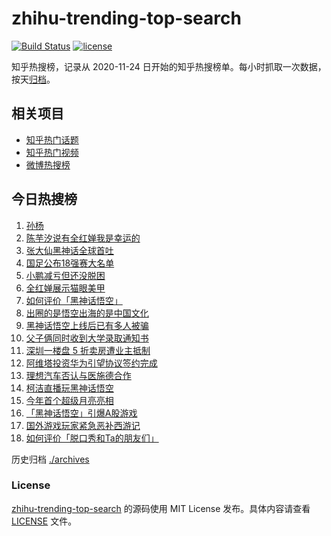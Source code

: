 # zhihu-trending-top-search

[![Build Status](https://github.com/justjavac/zhihu-trending-top-search/workflows/ci/badge.svg?branch=main)](https://github.com/justjavac/zhihu-trending-top-search/actions)
[![license](https://img.shields.io/github/license/justjavac/zhihu-trending-top-search)](https://github.com/justjavac/zhihu-trending-top-search/blob/main/LICENSE)

知乎热搜榜，记录从 2020-11-24 日开始的知乎热搜榜单。每小时抓取一次数据，按天[归档](./archives)。

## 相关项目

- [知乎热门话题](https://github.com/justjavac/zhihu-trending-hot-questions)
- [知乎热门视频](https://github.com/justjavac/zhihu-trending-hot-video)
- [微博热搜榜](https://github.com/justjavac/weibo-trending-hot-search)

## 今日热搜榜

<!-- BEGIN -->
<!-- 最后更新时间 Mon Aug 26 2024 18:10:17 GMT+0800 (China Standard Time) -->

1. [孙杨](https://www.zhihu.com/search?q=%E5%AD%99%E6%9D%A8)
1. [陈芋汐说有全红婵我是幸运的](https://www.zhihu.com/search?q=%E9%99%88%E8%8A%8B%E6%B1%90%E8%AF%B4%E6%9C%89%E5%85%A8%E7%BA%A2%E5%A9%B5%E6%88%91%E6%98%AF%E5%B9%B8%E8%BF%90%E7%9A%84)
1. [张大仙黑神话全球首吐](https://www.zhihu.com/search?q=%E5%BC%A0%E5%A4%A7%E4%BB%99%E9%BB%91%E7%A5%9E%E8%AF%9D%E5%85%A8%E7%90%83%E9%A6%96%E5%90%90)
1. [国足公布18强赛大名单](https://www.zhihu.com/search?q=%E5%9B%BD%E8%B6%B3%E5%85%AC%E5%B8%8318%E5%BC%BA%E8%B5%9B%E5%A4%A7%E5%90%8D%E5%8D%95)
1. [小鹏减亏但还没脱困](https://www.zhihu.com/search?q=%E5%B0%8F%E9%B9%8F%E5%87%8F%E4%BA%8F%E4%BD%86%E8%BF%98%E6%B2%A1%E8%84%B1%E5%9B%B0)
1. [全红婵展示猫眼美甲](https://www.zhihu.com/search?q=%E5%85%A8%E7%BA%A2%E5%A9%B5%E5%B1%95%E7%A4%BA%E7%8C%AB%E7%9C%BC%E7%BE%8E%E7%94%B2)
1. [如何评价「黑神话悟空」](https://www.zhihu.com/search?q=%E5%A6%82%E4%BD%95%E8%AF%84%E4%BB%B7%E3%80%8C%E9%BB%91%E7%A5%9E%E8%AF%9D%E6%82%9F%E7%A9%BA%E3%80%8D)
1. [出圈的是悟空出海的是中国文化](https://www.zhihu.com/search?q=%E5%87%BA%E5%9C%88%E7%9A%84%E6%98%AF%E6%82%9F%E7%A9%BA%E5%87%BA%E6%B5%B7%E7%9A%84%E6%98%AF%E4%B8%AD%E5%9B%BD%E6%96%87%E5%8C%96)
1. [黑神话悟空上线后已有多人被骗](https://www.zhihu.com/search?q=%E9%BB%91%E7%A5%9E%E8%AF%9D%E6%82%9F%E7%A9%BA%E4%B8%8A%E7%BA%BF%E5%90%8E%E5%B7%B2%E6%9C%89%E5%A4%9A%E4%BA%BA%E8%A2%AB%E9%AA%97)
1. [父子俩同时收到大学录取通知书](https://www.zhihu.com/search?q=%E7%88%B6%E5%AD%90%E4%BF%A9%E5%90%8C%E6%97%B6%E6%94%B6%E5%88%B0%E5%A4%A7%E5%AD%A6%E5%BD%95%E5%8F%96%E9%80%9A%E7%9F%A5%E4%B9%A6)
1. [深圳一楼盘 5 折卖房遭业主抵制](https://www.zhihu.com/search?q=%E6%B7%B1%E5%9C%B3%E4%B8%80%E6%A5%BC%E7%9B%98%205%20%E6%8A%98%E5%8D%96%E6%88%BF%E9%81%AD%E4%B8%9A%E4%B8%BB%E6%8A%B5%E5%88%B6)
1. [阿维塔投资华为引望协议签约完成](https://www.zhihu.com/search?q=%E9%98%BF%E7%BB%B4%E5%A1%94%E6%8A%95%E8%B5%84%E5%8D%8E%E4%B8%BA%E5%BC%95%E6%9C%9B%E5%8D%8F%E8%AE%AE%E7%AD%BE%E7%BA%A6%E5%AE%8C%E6%88%90)
1. [理想汽车否认与医施德合作](https://www.zhihu.com/search?q=%E7%90%86%E6%83%B3%E6%B1%BD%E8%BD%A6%E5%90%A6%E8%AE%A4%E4%B8%8E%E5%8C%BB%E6%96%BD%E5%BE%B7%E5%90%88%E4%BD%9C)
1. [柯洁直播玩黑神话悟空](https://www.zhihu.com/search?q=%E6%9F%AF%E6%B4%81%E7%9B%B4%E6%92%AD%E7%8E%A9%E9%BB%91%E7%A5%9E%E8%AF%9D%E6%82%9F%E7%A9%BA)
1. [今年首个超级月亮亮相](https://www.zhihu.com/search?q=%E4%BB%8A%E5%B9%B4%E9%A6%96%E4%B8%AA%E8%B6%85%E7%BA%A7%E6%9C%88%E4%BA%AE%E4%BA%AE%E7%9B%B8)
1. [「黑神话悟空」引爆A股游戏](https://www.zhihu.com/search?q=%E3%80%8C%E9%BB%91%E7%A5%9E%E8%AF%9D%E6%82%9F%E7%A9%BA%E3%80%8D%E5%BC%95%E7%88%86A%E8%82%A1%E6%B8%B8%E6%88%8F)
1. [国外游戏玩家紧急恶补西游记](https://www.zhihu.com/search?q=%E5%9B%BD%E5%A4%96%E6%B8%B8%E6%88%8F%E7%8E%A9%E5%AE%B6%E7%B4%A7%E6%80%A5%E6%81%B6%E8%A1%A5%E8%A5%BF%E6%B8%B8%E8%AE%B0)
1. [如何评价「脱口秀和Ta的朋友们」](https://www.zhihu.com/search?q=%E5%A6%82%E4%BD%95%E8%AF%84%E4%BB%B7%E3%80%8C%E8%84%B1%E5%8F%A3%E7%A7%80%E5%92%8CTa%E7%9A%84%E6%9C%8B%E5%8F%8B%E4%BB%AC%E3%80%8D)

<!-- END -->

历史归档 [./archives](./archives)

### License

[zhihu-trending-top-search](https://github.com/justjavac/zhihu-trending-top-search) 的源码使用 MIT License
发布。具体内容请查看 [LICENSE](./LICENSE) 文件。
